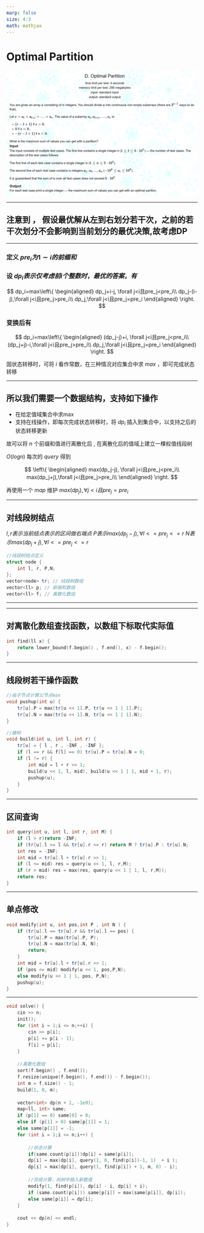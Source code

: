 ```yaml
---
marp: false
size: 4:3
math: mathjax
---
```


# Optimal Partition

![picture 0](/images/51c0552d94a3c2c98eb971169d4e1cbe86a6ea6a8002e7a03771284eaada3a7c.png)  

---

## 注意到 ， 假设最优解从左到右划分若干次，之前的若干次划分不会影响到当前划分的最优决策,故考虑DP

---

### 定义 $pre_i为1\sim i的前缀和$

### 设 $dp_i表示仅考虑前i个整数时，最优的答案，有$

$$
dp_i=max\left\{
\begin{aligned}
dp_j+i-j, \forall j<i且pre_j<pre_i\\
dp_j-(i-j),\forall j<i且pre_j>pre_i\\
dp_j,\forall j<i且pre_j=pre_i
\end{aligned}
\right.
$$

### 变换后有

$$
dp_i=max\left\{
\begin{aligned}
(dp_j-j)+i, \forall j<i且pre_j<pre_i\\
(dp_j+j)-i,\forall j<i且pre_j>pre_i\\
dp_j,\forall j<i且pre_j=pre_i
\end{aligned}
\right.
$$

固状态转移时，可将 $i$ 看作常数，在三种情况对应集合中求 $max$ ，即可完成状态转移

---

## 所以我们需要一个数据结构，支持如下操作

- 在给定值域集合中求max
- 支持在线操作，即每次完成状态转移时，将 $dp_i$ 插入到集合中，以支持之后的状态转移更新

故可以将 $n$ 个前缀和值进行离散化后 , 在离散化后的值域上建立一棵权值线段树

$O(logn)$ 每次的 $query$ 得到

$$
\left\{
\begin{aligned}
max(dp_j-j), \forall j<i且pre_j<pre_i\\
max(dp_j+j),\forall j<i且pre_j>pre_i\\
\end{aligned}
\right.
$$

再使用一个 $map$ 维护 $max(dp_j),\forall j<i且pre_j=pre_i$ 

---

## 对线段树结点

$l,r表示当前结点表示的区间做右端点$
$P表示max(dp_j-j),\forall l<=pre_j<=r$
$N表示max(dp_j+j),\forall l<=pre_j<=r$

```cpp
//线段树结点定义
struct node {
    int l, r, P,N;
};  
vector<node> tr; // 线段树数组
vector<ll> p; // 前缀和数组
vector<ll> f; // 离散化数组
```

---

---

## 对离散化数组查找函数，以数组下标取代实际值

```cpp
int find(ll x) {
    return lower_bound(f.begin() , f.end(), x) - f.begin();
}
```

---

## 线段树若干操作函数

```cpp
//由子节点计算父节点max
void pushup(int u) {
    tr[u].P = max(tr[u << 1].P, tr[u << 1 | 1].P);
    tr[u].N = max(tr[u << 1].N, tr[u << 1 | 1].N);
}
```

```cpp
//建树
void build(int u, int l, int r) {
    tr[u] = { l , r , -INF , -INF };
    if (l == r && f[l] == 0) tr[u].P = tr[u].N = 0;
    if (l != r) {
        int mid = l + r >> 1;
        build(u << 1, l, mid), build(u << 1 | 1, mid + 1, r);
        pushup(u);
    }
}
```

---

## 区间查询

```cpp
int query(int u, int l, int r, int M) {
    if (l > r)return -INF;
    if (tr[u].l >= l && tr[u].r <= r) return M ? tr[u].P : tr[u].N;
    int res = -INF;
    int mid = tr[u].l + tr[u].r >> 1;
    if (l <= mid) res = query(u << 1, l, r,M);
    if (r > mid) res = max(res, query(u << 1 | 1, l, r,M));
    return res;
}

```

---

## 单点修改

```cpp
void modify(int u, int pos,int P , int N ) {
    if (tr[u].l == tr[u].r && tr[u].l == pos) {
        tr[u].P = max(tr[u].P, P);
        tr[u].N = max(tr[u].N, N);
        return;
    }
    int mid = tr[u].l + tr[u].r >> 1;
    if (pos <= mid) modify(u << 1, pos,P,N);
    else modify(u << 1 | 1, pos, P,N);
    pushup(u);
}
```

---

```cpp
void solve() {
    cin >> n;
    init();
    for (int i = 1;i <= n;++i) {
        cin >> p[i];
        p[i] += p[i - 1];
        f[i] = p[i];
    }

    //离散化数组
    sort(f.begin() , f.end());
    f.resize(unique(f.begin(), f.end()) - f.begin());
    int m = f.size() - 1;
    build(1, 0, m);
    
    vector<int> dp(n + 1, -1e9);
    map<ll, int> same;
    if (p[1] == 0) same[0] = 0;
    else if (p[1] > 0) same[p[1]] = 1;
    else same[p[1]] = -1;
    for (int i = 1;i <= n;i++) {
        
        //状态计算
        if(same.count(p[i]))dp[i] = same[p[i]];
        dp[i] = max(dp[i], query(1, 0, find(p[i])-1, 1)  + i );
        dp[i] = max(dp[i], query(1, find(p[i]) + 1, m, 0) - i);

        //完成计算，向树中插入新数值
        modify(1, find(p[i]), dp[i] - i, dp[i] + i);
        if (same.count(p[i])) same[p[i]] = max(same[p[i]], dp[i]);
        else same[p[i]] = dp[i];
    }

    cout << dp[n] << endl;
}
```
